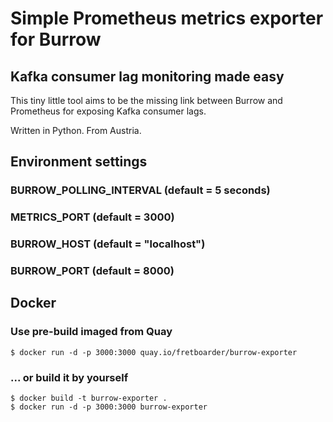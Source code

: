 # Simple Prometheus metrics exporter for Burrow

## Kafka consumer lag monitoring made easy

This tiny little tool aims to be the missing link between Burrow and Prometheus for exposing Kafka consumer lags.

Written in Python. From Austria. 

## Environment settings

### BURROW_POLLING_INTERVAL (default = 5 seconds)
### METRICS_PORT (default = 3000)
### BURROW_HOST (default = "localhost")
### BURROW_PORT (default = 8000)

## Docker

### Use pre-build imaged from Quay

    $ docker run -d -p 3000:3000 quay.io/fretboarder/burrow-exporter

### ... or build it by yourself

    $ docker build -t burrow-exporter .
    $ docker run -d -p 3000:3000 burrow-exporter
